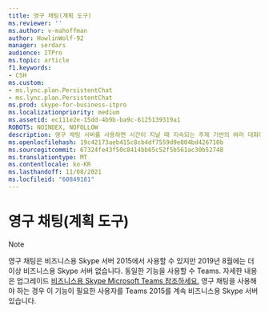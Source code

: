 ```yaml
---
title: 영구 채팅(계획 도구)
ms.reviewer: ''
ms.author: v-mahoffman
author: HowlinWolf-92
manager: serdars
audience: ITPro
ms.topic: article
f1.keywords:
- CSH
ms.custom:
- ms.lync.plan.PersistentChat
- ms.lync.plan.PersistentChat
ms.prod: skype-for-business-itpro
ms.localizationpriority: medium
ms.assetid: ec111e2e-15dd-4b9b-ba9c-6125139319a1
ROBOTS: NOINDEX, NOFOLLOW
description: 영구 채팅 서버를 사용하면 시간이 지날 때 지속되는 주제 기반의 여러 대화에 참가할 수 있습니다.
ms.openlocfilehash: 19c42173aeb415c8cb4df7559d9e804bd426710b
ms.sourcegitcommit: 67324fe43f50c8414bb65c52f5b561ac30b52748
ms.translationtype: MT
ms.contentlocale: ko-KR
ms.lasthandoff: 11/08/2021
ms.locfileid: "60849181"
---
```

# <a name="persistent-chat-planning-tool"></a>영구 채팅(계획 도구)

> [!NOTE] 
> 영구 채팅은 비즈니스용 Skype 서버 2015에서 사용할 수 있지만 2019년 8월에는 더 이상 비즈니스용 Skype 서버 없습니다. 동일한 기능을 사용할 수 Teams. 자세한 내용은 업그레이드 [비즈니스용 Skype Microsoft Teams 참조하세요.](/MicrosoftTeams/upgrade-start-here) 영구 채팅을 사용해야 하는 경우 이 기능이 필요한 사용자를 Teams 2015를 계속 비즈니스용 Skype 서버 있습니다.